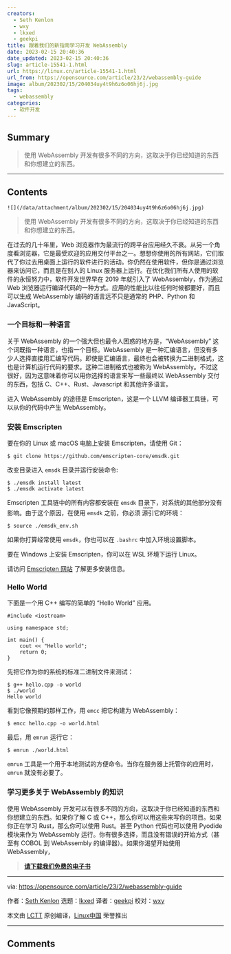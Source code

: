 ```yaml
---
creators:
  - Seth Kenlon
  - wxy
  - lkxed
  - geekpi
title: 跟着我们的新指南学习开发 WebAssembly
date: 2023-02-15 20:40:36
date_updated: 2023-02-15 20:40:36
slug: article-15541-1.html
url: https://linux.cn/article-15541-1.html
url_from: https://opensource.com/article/23/2/webassembly-guide
image: album/202302/15/204034uy4t9h6z6o06hj6j.jpg
tags:
  - webassembly
categories:
  - 软件开发
---
```


## Summary

> 使用 WebAssembly 开发有很多不同的方向，这取决于你已经知道的东西和你想建立的东西。

***

<!-- more -->

## Contents

`![](/data/attachment/album/202302/15/204034uy4t9h6z6o06hj6j.jpg)`

> 
> 使用 WebAssembly 开发有很多不同的方向，这取决于你已经知道的东西和你想建立的东西。
> 
> 
> 

在过去的几十年里，Web 浏览器作为最流行的跨平台应用经久不衰。从另一个角度看浏览器，它是最受欢迎的应用交付平台之一。想想你使用的所有网站，它们取代了你过去用桌面上运行的软件进行的活动。你仍然在使用软件，但你是通过浏览器来访问它，而且是在别人的 Linux 服务器上运行。在优化我们所有人使用的软件的永恒努力中，软件开发世界早在 2019 年就引入了 WebAssembly，作为通过 Web 浏览器运行编译代码的一种方式。应用的性能比以往任何时候都要好，而且可以生成 WebAssembly 编码的语言远不只是通常的 PHP、Python 和 JavaScript。

### 一个目标和一种语言

关于 WebAssembly 的一个强大但也最令人困惑的地方是，“WebAssembly” 这个词既指一种语言，也指一个目标。WebAssembly 是一种汇编语言，但没有多少人选择直接用汇编写代码。即使是汇编语言，最终也会被转换为二进制格式，这也是计算机运行代码的要求。这种二进制格式也被称为 WebAssembly。不过这很好，因为这意味着你可以用你选择的语言来写一些最终以 WebAssembly 交付的东西，包括 C、C++、Rust、Javascript 和其他许多语言。

进入 WebAssembly 的途径是 Emscripten，这是一个 LLVM 编译器工具链，可以从你的代码中产生 WebAssembly。

### 安装 Emscripten

要在你的 Linux 或 macOS 电脑上安装 Emscripten，请使用 Git：

```shell
$ git clone https://github.com/emscripten-core/emsdk.git
```

改变目录进入 `emsdk` 目录并运行安装命令:

```shell
$ ./emsdk install latest
$ ./emsdk activate latest
```

Emscripten 工具链中的所有内容都安装在 `emsdk` 目录下，对系统的其他部分没有影响。由于这个原因，在使用 `emsdk` 之前，你必须 <ruby> 源引 <rt>  source </rt></ruby> 它的环境：

```shell
$ source ./emsdk_env.sh
```

如果你打算经常使用 `emsdk`，你也可以在 `.bashrc` 中加入环境设置脚本。

要在 Windows 上安装 Emscripten，你可以在 WSL 环境下运行 Linux。

请访问 [Emscripten 网站](https://emscripten.org/) 了解更多安装信息。

### Hello World

下面是一个用 C++ 编写的简单的 “Hello World” 应用。

```shell
#include <iostream>

using namespace std;

int main() {
    cout << "Hello world";
    return 0;
}
```

先把它作为你的系统的标准二进制文件来测试：

```shell
$ g++ hello.cpp -o world
$ ./world
Hello world
```

看到它像预期的那样工作，用 `emcc` 把它构建为 WebAssembly：

```shell
$ emcc hello.cpp -o world.html
```

最后，用 `emrun` 运行它：

```shell
$ emrun ./world.html
```

`emrun` 工具是一个用于本地测试的方便命令。当你在服务器上托管你的应用时，`emrun` 就没有必要了。

### 学习更多关于 WebAssembly 的知识

使用 WebAssembly 开发可以有很多不同的方向，这取决于你已经知道的东西和你想建立的东西。如果你了解 C 或 C++，那么你可以用这些来写你的项目。如果你正在学习 Rust，那么你可以使用 Rust。甚至 Python 代码也可以使用 Pyodide 模块来作为 WebAssembly 运行。你有很多选择，而且没有错误的开始方式（甚至有 COBOL 到 WebAssembly 的编译器）。如果你渴望开始使用 WebAssembly，

> 
> **[请下载我们免费的电子书](https://opensource.com/downloads/webassembly-ebook)**
> 
> 
> 

---

via: <https://opensource.com/article/23/2/webassembly-guide>

作者：[Seth Kenlon](https://opensource.com/users/seth) 选题：[lkxed](https://github.com/lkxed/) 译者：[geekpi](https://github.com/geekpi) 校对：[wxy](https://github.com/wxy)

本文由 [LCTT](https://github.com/LCTT/TranslateProject) 原创编译，[Linux中国](https://linux.cn/) 荣誉推出

***

## Comments
